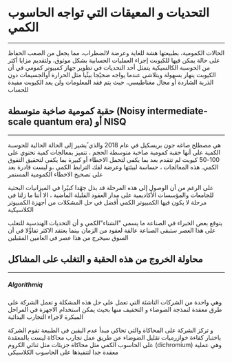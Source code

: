 # التحديات و المعيقات التي تواجه الحاسوب الكمي
---


الحالات الكمومية، بطبيعتها هشة للغاية وعرضة لالضطراب، مما يجعل من الصعب الحفاظ على حالة يمكن فيها للكيوبت إجراء
العمليات الحسابية بشكل موثوق، ولتقديم مزايا أكثر من الحوسبة الكالسيكية 
يتمثل أحد التحديات في تطوير جهاز كمبيوتر كمومي في أن الكيوبت ينهار بسهولة ويتلاشى عندما يواجه ضجيًجا بيئًيا مثل الحرارة أوالجسيمات دون الذرية الشاردة أو مجال مغناطيسي، حيث يتم فقد المعلومات ولن يعد الكيوبت مفيدة للحساب


## حقبة كمومية صاخبة متوسطة (Noisy intermediate-scale quantum era) أو NISQ 
---



هي مصطلح صاغه جون بريسكيل في عام 2018 والذي
ُيشير إلى الحالة الحالية للحوسبة الكمية على أنها حقبة كمومية صاخبة متوسطة الحجم ، تتميز بمعالجات كمية تحتوي على 100-50
كيوبت لم تتقدم بعد بما يكفي لتحمل الاخطاء أو كبيرة بما يكفي لتحقيق التفوق الكمي. هذه المعالجات ، حساسة لبيئتها وعرضة لفك
الترابط الكمي ،و ليست قادرة بعد على تصحيح الاخطاء الكمومية المستمر

على الرغم من أن الوصول إلى هذه المرحلة قد بذل جهًدا كبيًرا في
الميزانيات البحثية للجامعات والمؤسسات الأكاديمية على مدار العقود القليلة الماضية ، الا أننا ما زلنا في مرحلة لا يكون فيها
الكمبيوتر الكمي أفضل في حل المشكلات من أجهزة الكمبيوتر الكلاسيكية

يتوقع بعض الخبراء في الصناعة ما يسمى "الشتاء"الكمي و
 أن التحديات الهندسية للتغلب على هذا العصر ستبقي الصناعة عالقة لعقود من الزمان بينما يعتقد الاكثر تفاؤًلا في
أن السوق سيخرج من هذا عصر في العامين
المقبلين


## محاولة الخروج من هذه الحقبة و التغلب على المشاكل
---

##### Algorithmiq

وهي واحدة من الشركات الناشئة التي تعمل على حل هذه المشكلة
و تعمل الشركة على طرق معقدة لنمذجة الضوضاء و التخفيف منها بحيث يمكن استخدام الاجهزة في المراحل المبكرة لاجراء التجارب
البدائية

و تركز الشركة على المحاكاة
والتي تحاكي مبدأ عدم اليقين في الطبيعة
تقوم الشركة باختبار كفاءة خوازرميات تقليل الضوضاء عن طريق عمل تجارب محاكاة ليست بالمعقدة على الحاسوب الكمي مثل محاكاة جزيئات 
 مثل ثنائي الكروم (dichromium) 
 وهي عملية معقدة جدا لتنفيذها على الحاسوب الكلاسيكي
